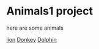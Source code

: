 # Animals1 project 
 
here are some animals 
 
[lion](lion.md) 
[Donkey](donkey.md) 
[Dolphin](dolphin.md) 
